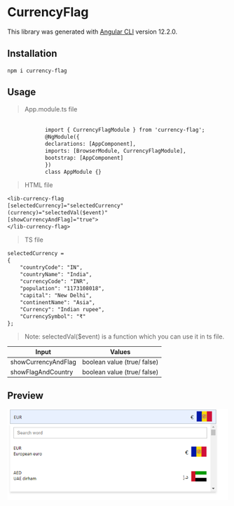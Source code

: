 # CurrencyFlag

This library was generated with [Angular CLI](https://github.com/angular/angular-cli) version 12.2.0.

## Installation

```
npm i currency-flag

```

## Usage

> App.module.ts file

```

            import { CurrencyFlagModule } from 'currency-flag';
            @NgModule({
            declarations: [AppComponent],
            imports: [BrowserModule, CurrencyFlagModule],
            bootstrap: [AppComponent]
            })
            class AppModule {}

```

> HTML file

```
<lib-currency-flag 
[selectedCurrency]="selectedCurrency"
(currency)="selectedVal($event)"
[showCurrencyAndFlag]="true">
</lib-currency-flag>

```

> TS file

```
selectedCurrency =
{
    "countryCode": "IN",
    "countryName": "India",
    "currencyCode": "INR",
    "population": "1173108018",
    "capital": "New Delhi",
    "continentName": "Asia",
    "Currency": "Indian rupee",
    "CurrencySymbol": "₹"
};
```

> Note: selectedVal($event) is a function which you can use it in ts file.

| Input                 | Values        | 
| -------------         |:-------------:| 
| showCurrencyAndFlag   | boolean value (true/ false) | 
| showFlagAndCountry    | boolean value (true/ false)      |  


## Preview
![CurrencyFlag Demo](https://raw.githubusercontent.com/shikha9031/currency-flag/master/src/assets/images/currency.png)
